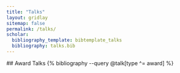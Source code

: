 ```yaml
---
title: "Talks"
layout: gridlay
sitemap: false
permalink: /talks/
scholar:
  bibliography_template: bibtemplate_talks
  bibliography: talks.bib
---
```


<link rel="stylesheet" href="{{ '/assets/css/responsive.css' | relative_url }}">

<!-- <div class="section-card">
### Invited Talks
{% bibliography --query @talk[type ^= invited] %}
</div> -->

<div class="section-card">
## Award Talks
{% bibliography --query @talk[type ^= award] %}
</div>

  <!-- <div class="section-card">
    ### Regular talks
    {% bibliography --query @talk[type != invited && type != award] %}
  </div> -->

